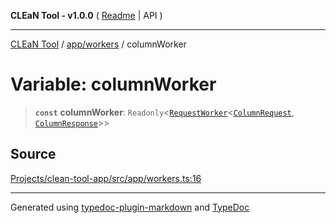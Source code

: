 **CLEaN Tool - v1.0.0** ( [Readme](../../../README.md) \| API )

***

[CLEaN Tool](../../../modules.md) / [app/workers](../README.md) / columnWorker

# Variable: columnWorker

> **`const`** **columnWorker**: `Readonly`\<[`RequestWorker`](../../../types/workers/interfaces/RequestWorker.md)\<[`ColumnRequest`](../../../workers/column/type-aliases/ColumnRequest.md), [`ColumnResponse`](../../../workers/column/type-aliases/ColumnResponse.md)\>\>

## Source

[Projects/clean-tool-app/src/app/workers.ts:16](https://github.com/yuckyh/clean-tool-app/)

***

Generated using [typedoc-plugin-markdown](https://www.npmjs.com/package/typedoc-plugin-markdown) and [TypeDoc](https://typedoc.org/)

